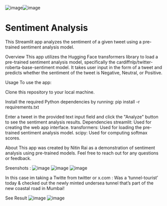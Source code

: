 ![image](https://github.com/ntnr737/sentimentAnalysis/assets/38650706/4a323115-d735-4b32-a14d-0cec114d81a4)![image](https://github.com/ntnr737/sentimentAnalysis/assets/38650706/69a0c855-6e3f-47c3-82e2-0cacd36383c4)

# Sentiment Analysis

This Streamlit app analyzes the sentiment of a given tweet using a pre-trained sentiment analysis model.

Overview
This app utilizes the Hugging Face transformers library to load a pre-trained sentiment analysis model, specifically the cardiffnlp/twitter-roberta-base-sentiment model. It takes user input in the form of a tweet and predicts whether the sentiment of the tweet is Negative, Neutral, or Positive.

Usage
To use the app:

Clone this repository to your local machine.

Install the required Python dependencies by running:
pip install -r requirements.txt

Enter a tweet in the provided text input field and click the "Analyze" button to see the sentiment analysis results.
Dependencies
streamlit: Used for creating the web app interface.
transformers: Used for loading the pre-trained sentiment analysis model.
scipy: Used for computing softmax scores.

About
This app was created by Nitin Rai as a demonstration of sentiment analysis using pre-trained models. Feel free to reach out for any questions or feedback.

Sreenshots :
![image](https://github.com/ntnr737/sentimentAnalysis/assets/38650706/031cb19c-cd16-4bcb-a8b2-71ec877c7c57)
![image](https://github.com/ntnr737/sentimentAnalysis/assets/38650706/4b6500d6-83f1-4516-8e10-922235255b22)
![image](https://github.com/ntnr737/sentimentAnalysis/assets/38650706/4b6500d6-83f1-4516-8e10-922235255b22)


In this case im taking a Twitte from twitter or x.com :
Was a ‘tunnel-tourist’ today & checked out the newly minted undersea tunnel that’s part of the new coastal road in Mumbai! 

See Result
![image](https://github.com/ntnr737/sentimentAnalysis/assets/38650706/ae402104-7b37-438a-86e1-2e2b2a1ed88f)
![image](https://github.com/ntnr737/sentimentAnalysis/assets/38650706/0cf3aa96-7dc1-4e9d-9994-b973946898b5)





